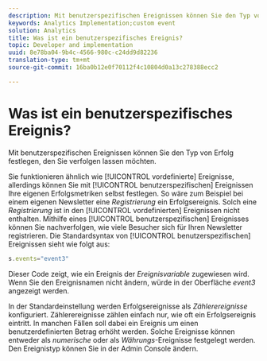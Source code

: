 ```yaml
---
description: Mit benutzerspezifischen Ereignissen können Sie den Typ von Erfolg festlegen, den Sie verfolgen lassen möchten.
keywords: Analytics Implementation;custom event
solution: Analytics
title: Was ist ein benutzerspezifisches Ereignis?
topic: Developer and implementation
uuid: 8e78ba04-9b4c-4566-980c-c24dd9d82236
translation-type: tm+mt
source-git-commit: 16ba0b12e0f70112f4c10804d0a13c278388ecc2

---
```



# Was ist ein benutzerspezifisches Ereignis?

Mit benutzerspezifischen Ereignissen können Sie den Typ von Erfolg festlegen, den Sie verfolgen lassen möchten.

Sie funktionieren ähnlich wie [!UICONTROL vordefinierte] Ereignisse, allerdings können Sie mit [!UICONTROL benutzerspezifischen] Ereignissen Ihre eigenen Erfolgsmetriken selbst festlegen. So wäre zum Beispiel bei einem eigenen Newsletter eine _Registrierung_ ein Erfolgsereignis. Solch eine _Registrierung_ ist in den [!UICONTROL vordefinierten] Ereignissen nicht enthalten. Mithilfe eines [!UICONTROL benutzerspezifischen] Ereignisses können Sie nachverfolgen, wie viele Besucher sich für Ihren Newsletter registrieren. Die Standardsyntax von [!UICONTROL benutzerspezifischen] Ereignissen sieht wie folgt aus:

```js
s.events="event3"
```

Dieser Code zeigt, wie ein Ereignis der _Ereignisvariable_ zugewiesen wird. Wenn Sie den Ereignisnamen nicht ändern, würde in der Oberfläche _event3_ angezeigt werden.

In der Standardeinstellung werden Erfolgsereignisse als _Zählerereignisse_ konfiguriert. Zählerereignisse zählen einfach nur, wie oft ein Erfolgsereignis eintritt. In manchen Fällen soll dabei ein Ereignis um einen benutzerdefinierten Betrag erhöht werden. Solche Ereignisse können entweder als _numerische_ oder als _Währungs_-Ereignisse festgelegt werden. Den Ereignistyp können Sie in der Admin Console ändern.
